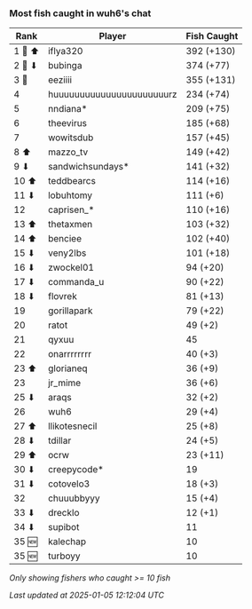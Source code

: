 ### Most fish caught in wuh6's chat
| Rank | Player | Fish Caught |
|------|--------|-----------|
| 1 🥇 ⬆ | iflya320  | 392 (+130) |
| 2 🥈 ⬇ | bubinga  | 374 (+77) |
| 3 🥉  | eeziiii  | 355 (+131) |
| 4  | huuuuuuuuuuuuuuuuuuuuuurz  | 234 (+74) |
| 5  | nndiana*  | 209 (+75) |
| 6  | theevirus  | 185 (+68) |
| 7  | wowitsdub  | 157 (+45) |
| 8 ⬆ | mazzo_tv  | 149 (+42) |
| 9 ⬇ | sandwichsundays*  | 141 (+32) |
| 10 ⬆ | teddbearcs  | 114 (+16) |
| 11 ⬇ | lobuhtomy  | 111 (+6) |
| 12  | caprisen_*  | 110 (+16) |
| 13 ⬆ | thetaxmen  | 103 (+32) |
| 14 ⬆ | benciee  | 102 (+40) |
| 15 ⬇ | veny2lbs  | 101 (+18) |
| 16 ⬇ | zwockel01  | 94 (+20) |
| 17 ⬇ | commanda_u  | 90 (+22) |
| 18 ⬇ | flovrek  | 81 (+13) |
| 19  | gorillapark  | 79 (+22) |
| 20  | ratot  | 49 (+2) |
| 21  | qyxuu  | 45 |
| 22  | onarrrrrrrr  | 40 (+3) |
| 23 ⬆ | glorianeq  | 36 (+9) |
| 23  | jr_mime  | 36 (+6) |
| 25 ⬇ | araqs  | 32 (+2) |
| 26  | wuh6  | 29 (+4) |
| 27 ⬆ | llikotesnecil  | 25 (+8) |
| 28 ⬇ | tdillar  | 24 (+5) |
| 29 ⬆ | ocrw  | 23 (+11) |
| 30 ⬇ | creepycode*  | 19 |
| 31 ⬇ | cotovelo3  | 18 (+3) |
| 32  | chuuubbyyy  | 15 (+4) |
| 33 ⬇ | drecklo  | 12 (+1) |
| 34 ⬇ | supibot  | 11 |
| 35 🆕 | kalechap  | 10 |
| 35 🆕 | turboyy  | 10 |

_Only showing fishers who caught >= 10 fish_

_Last updated at 2025-01-05 12:12:04 UTC_